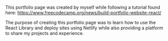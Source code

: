 This portfolio page was created by myself while following a tutorial found here: https://www.freecodecamp.org/news/build-portfolio-website-react/

The purpose of creating this portfolio page was to learn how to use the React Library and deploy sites using Netlify while also providing a platform to share my projects and experience. 
